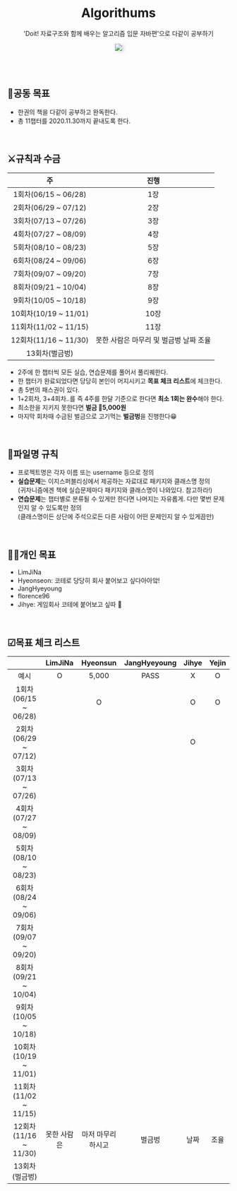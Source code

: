 <div align="center">
  <h1>Algorithums</h1>
  <p>'Doit! 자료구조와 함께 배우는 알고리즘 입문 자바편'으로 다같이 공부하기</p>
  <img src="https://user-images.githubusercontent.com/35926413/84681337-ed41d780-af6e-11ea-825e-56a28db8b2ab.jpg" style="box-shadow:4px 2px 7px rgba(0,0,0,0.14);">
</div>

<br>
<br>
<br>

## 🎯공동 목표
- 한권의 책을 다같이 공부하고 완독한다.
- 총 11챕터를 2020.11.30까지 끝내도록 한다.

<br>

## ⚔규칙과 수금
| 주 | 진행 |
|:--:|:--:|
|1회차(06/15 ~ 06/28)|1장|
|2회차(06/29 ~ 07/12)|2장|
|3회차(07/13 ~ 07/26)|3장|
|4회차(07/27 ~ 08/09)|4장|
|5회차(08/10 ~ 08/23)|5장|
|6회차(08/24 ~ 09/06)|6장|
|7회차(09/07 ~ 09/20)|7장|
|8회차(09/21 ~ 10/04)|8장|
|9회차(10/05 ~ 10/18)|9장|
|10회차(10/19 ~ 11/01)|10장|
|11회차(11/02 ~ 11/15)|11장|
|12회차(11/16 ~ 11/30)|못한 사람은 마무리 및 벌금벙 날짜 조율|
|13회차(벌금벙)||

- 2주에 한 챕터씩 모든 실습, 연습문제를 풀어서 풀리퀘한다.
- 한 챕터가 완료되었다면 당당히 본인이 머지시키고 **목표 체크 리스트**에 체크한다.
- 총 5번의 패스권이 있다.
- 1+2회차, 3+4회차..를 즉 4주를 한달 기준으로 한다면 **최소 1회는 완수**해야 한다.
- 최소한을 지키지 못한다면 **벌금 💸5,000원** 
- 마지막 회차때 수금된 벌금으로 고기먹는 **벌금벙**을 진행한다😁


<br>

## 📂파일명 규칙
- 프로젝트명은 각자 이름 또는 username 등으로 정의
- **실습문제**는 이지스퍼블리싱에서 제공하는 자료대로 패키지와 클래스명 정의<br>
(귀차니즘에겐 책에 실습문제마다 패키지와 클래스명이 나와있다. 참고하라!)
- **연습문제**는 챕터별로 분류될 수 있게만 한다면 나머지는 자유롭게. 다만 몇번 문제인지 알 수 있도록만 정의<br>
(클래스명이든 상단에 주석으로든 다른 사람이 어떤 문제인지 알 수 있게끔만)

<br>

## 🙋‍♀️개인 목표
- LimJiNa 
- Hyeonseon: 코테로 당당히 회사 붙어보고 싶다아아앜!
- JangHyeyoung 
- florence96 
- Jihye: 게임회사 코테에 붙어보고 싶따 🐾

<br>

## ☑목표 체크 리스트
|  | LimJiNa | Hyeonsun | JangHyeyoung | Jihye | Yejin |
|:--:|:--:|:--:|:--:|:--:|:--:|
|예시| O | 5,000 | PASS | X | O |
|1회차(06/15 ~ 06/28)|| O || O | O |
|2회차(06/29 ~ 07/12)|||| O ||
|3회차(07/13 ~ 07/26)||||||
|4회차(07/27 ~ 08/09)||||||
|5회차(08/10 ~ 08/23)||||||
|6회차(08/24 ~ 09/06)||||||
|7회차(09/07 ~ 09/20)||||||
|8회차(09/21 ~ 10/04)||||||
|9회차(10/05 ~ 10/18)||||||
|10회차(10/19 ~ 11/01)||||||
|11회차(11/02 ~ 11/15)||||||
|12회차(11/16 ~ 11/30)|못한 사람은|마저 마무리하시고|벌금벙|날짜|조율|
|13회차(벌금벙)||||||

